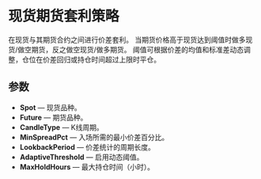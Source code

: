 # 现货期货套利策略

在现货与其期货合约之间进行价差套利。
当期货价格高于现货达到阈值时做多现货/做空期货，反之做空现货/做多期货。
阈值可根据价差的均值和标准差动态调整，仓位在价差回归或持仓时间超过上限时平仓。

## 参数
- **Spot** — 现货品种。
- **Future** — 期货品种。
- **CandleType** — K线周期。
- **MinSpreadPct** — 入场所需的最小价差百分比。
- **LookbackPeriod** — 价差统计的周期长度。
- **AdaptiveThreshold** — 启用动态阈值。
- **MaxHoldHours** — 最大持仓时间（小时）。
